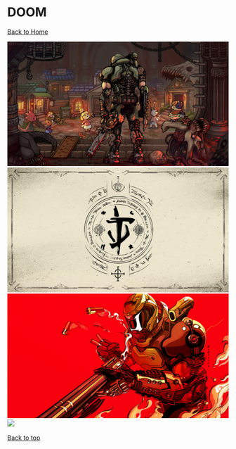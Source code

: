 # DOOM

[Back to Home](https://github.com/RickyFoots/Wallpapers/tree/main)

</h1>

<img src="https://github.com/RickyFoots/Wallpapers/blob/main/Collection/Video%20Games/DOOM/20221018_2310_The_takeover_has_begun.jpg">

<img src="https://github.com/RickyFoots/Wallpapers/blob/main/Collection/Video%20Games/DOOM/index%20(2).png">

<img src="https://github.com/RickyFoots/Wallpapers/blob/main/Collection/Video%20Games/DOOM/doom-color.jpg">

<img src="https://github.com/RickyFoots/Wallpapers/blob/main/Collection/Video%20Games/DOOM/doom-catppuccin.png">

[Back to top](#Top)